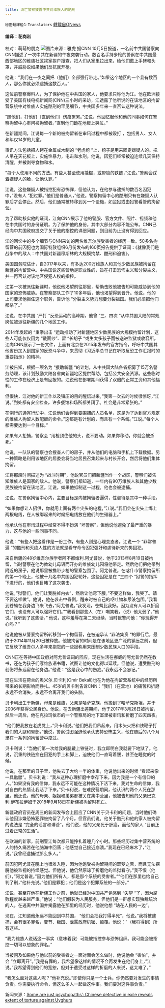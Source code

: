 ```yaml
---
title: 流亡警察披露中共对维族人的酷刑
---
```

`秘密翻譯組G-Translators` [轉載自GNews](https://gnews.org/zh-hans/1576182/)

#### 编译：花岗岩
校对：萌萌的朋克
![](https://assets.gnews.org/wp-content/uploads/2021/10/1-25.jpg)图片来源：雅虎
据CNN 10月5日报道，一名前中共国警察向CNN描述了一次中共在新疆的午夜突袭行动。数百名手持步枪的警察在中共国最西部地区的维族社区挨家挨户搜查，把人们从家里拉出来，给他们戴上手铐和头罩，并威胁说如果他们反抗就开枪。

他说：”我们在一夜之间把（他们）全部强行带走。”如果这个地区的一个县有数百人，那么你就必须逮捕这数百人。”

这位前警察爆料人，为了保护他在中共国的家人，他要求只称他为江。他在欧洲接受了美国有线电视新闻网(CNN)三小时的采访，江透露了他所说的在该地区的拘留营系统中对维族人实施酷刑的罕见细节，中共国多年来一直否认这种说法。

“踢他们，打他们（直到他们）伤痕累累。”江说，他回忆起他和他的同事如何在警察拘留中心审问被拘留者。”直到他们跪在地板上哭泣。”

在新疆期间，江说每一个新的被拘留者在审讯过程中都被殴打 ，包括男人、女人和年仅14岁的儿童。

审讯方法包括把人铐在金属或木制的 “老虎椅 “上，椅子是用来固定嫌疑人的。把人吊在天花板上，实施性暴力，电击和水刑。他说，囚犯们经常被迫连续几天保持清醒，并被剥夺食物和水。

“每个人使用不同的方法。有些人甚至使用撬棍，或带锁的铁链，”江说。”警察会踩着嫌疑人的脸，让他认罪。”

江说，这些嫌疑人被指控犯有恐怖罪，但他认为，在他参与逮捕的数百名囚犯中，”没有人 “犯过罪。”他们是普通人，”他说。警察拘留中心的酷刑只有在嫌疑人认罪后才会停止。然后，他们通常被转移到另一个设施，如监狱或由狱警看管的拘留营。

为了帮助核实他的证词，江向CNN展示了他的警服、官方文件、照片、视频和他在中共国时的身份证明。为了保护他的身份，其中大部分内容不能公布。CNN已经向中共国政府提交了关于他的指控的详细问题，到目前为止没有得到回应。

江的回忆中的多个细节与CNN采访的两名维吾尔族受害者的经历一致。50多名拘留营的前囚犯也为国际特赦组织6月份发布的160页报告提供了证词：《就像我们是战争中的敌人：中共国对新疆穆斯林的大规模拘禁、酷刑和迫害》。

美国国务院估计，自2017年以来，有多达200万维族人和其他少数民族被拘留在新疆的拘留营中。中共国说这些营地是职业性的，旨在打击恐怖主义和分裂主义，并一再否认对该地区侵犯人权的指控。

江第一次被派往新疆时，他说他渴望前往那里，帮助击败他被告知可能威胁到他的国家的恐怖威胁。在警察部队工作了10多年后，他也渴望得到晋升。他说，他的上司要求他担任这个职务，告诉他 “分裂主义势力想要分裂祖国。我们必须把他们都杀了。”

江说，在中共国 “严打 “反恐运动的高峰期，他曾 “三、四次 “从中共国大陆的常规岗位被派往新疆的几个地区工作。

2014年发起的 “重拳出击 “运动推动了对新疆地区少数民族的大规模拘留计划，这些人可能仅仅因为 “戴面纱”、留 “长胡子 “或生太多孩子而被送进监狱或收容所。江向CNN展示了一份文件，上面有北京在2015年发布的官方指令，呼吁中共国其他省份加入到国家的反恐斗争中，来贯彻《习近平总书记在听取反恐工作汇报时的重要指示》的精神。

江被告知，根据一项名为 “援助新疆 “的计划，从中共国大陆各省招募了15万名警务助理，该计划鼓励大陆各省向新疆地区提供帮助，包括公共安全资源。这些临时性的工作在经济上是有回报的。江说他在部署期间获得了双倍的正常工资和其他福利。

但很快，江对他的新工作以及镇压的目的醒悟过来，”我第一次去的时候很惊讶，”江说。”到处都有安全检查。许多餐馆和场所都关闭了。社会是非常紧张的。”

在例行的通宵行动中，江说他们会得到要围捕的人员名单，这是为了达到官方规定的维族人拘留人数配额的命令。”这都是有计划的，而且有一个系统。”江说。”每个人都需要达到一个目标。”

如果有人拒捕，警察会 “用枪顶住他的头，说不要动。如果你移动，你就会被杀死。”

他说，一队队的警察也会搜查人们的房子，并从他们的电脑和手机上下载数据。另一种策略是利用该地区的居委会将当地居民召集起来与村长开会，然后将他们集体拘留。

江将那段时间描述为 “战斗时期”，他说官员们把新疆当作一个战区，警察们被告知维族人是国家的敌人。他说，警察们都知道，一年内有90万维族人和其他少数民族被拘留在该地区。江说，如果他抵制这一过程，他也会被逮捕。

江说，在警察拘留中心内，主要目标是向被拘留者逼供，性虐待是其中一种手段。

“如果你想让人招供，你就用上面有两个尖头的电棍，”江说。”我们会在尖头上绑上两根电线，在人被绑起来的时候把电线放在他们的生殖器上。”

他承认他在审讯过程中经常不得不扮演 “坏警察”，但他说他避免了最严重的暴力，这与他的一些同事不同。

他说：”有些人把这看作是一份工作，有些人则是心理变态者。江说一个 “非常普遍 “的酷刑和灭绝人性的方法就是看守命令囚犯强奸和虐待新来的男囚犯。

来自新疆的48岁维吾尔族学者阿不都维利.阿尤普说，他于2013年8月19日被拘留，当时警察在他为教幼儿母语而开办的维族幼儿园将他带走。然后他们把他带到附近的房子，他说那里被携带步枪的警察包围了。阿尤普说，在喀什市警察拘留所的第一个晚上，他被十几名中共国囚犯轮奸，这些囚犯是在 “三四个 “狱警的指挥下进行的，他们也目睹了这次袭击。

他说，”狱警们，他们让我脱掉内衣”，然后让他弯下腰。”不要这样做，我哭了。请不要这样做”。他说，他在袭击中昏倒，醒来时被自己的呕吐物和尿液包围。”我看到苍蝇在我身边飞来飞去，”阿尤普说。”我发现，苍蝇比我好。因为没有人可以折磨它们，也没有人可以强奸它们。””我看到那些人（在）嘲笑我，（说）他太弱了，”他说。”我听到了这些话。” 他说，这种羞辱在第二天继续，当时狱警问他：”你玩得开心吗？”

他说他被从警察拘留所转移到一个拘留营，在被迫承认 “非法集资 “的罪行后，最终于2014年11月20日被释放。他被拘留的时间是在该地区更广泛的镇压之前，但它反映了维吾尔人多年来抱怨的一些据称用来压制少数民族人口的手段。

CNN正在等待中国政府对阿尤普证词的回应。现在生活在挪威的阿尤普仍然在教书，还在为孩子们写维族语书籍，试图让他的文化得以延续。但他说，遭受酷刑的创伤将永远留在他身边。”他说：”这是我心中的伤疤。”我永远不会忘记。”

现在生活在荷兰的奥米尔.贝卡利(Omir Bekali)也在为他在拘留营系统中的经历所带来的长期影响而挣扎。45岁的贝卡利告诉CNN：”我们（在营地）的痛苦和折磨永远不会消失，永远不会离开我们的头脑。

贝卡利出生于新疆，母亲是维族，父亲是哈萨克族，他搬到了哈萨克斯坦，并于2006年获得公民身份。他说，在去新疆出差期间，他于2017年3月26日被拘留，然后一周后，他在克拉玛依市的一个警察局的地下室里被审讯和折磨了四天四夜。

“他们把我放在老虎凳上，”贝卡利说。”他们把我们吊起来，用木头火把和铁鞭子打我们的大腿和臀部。”他说，警察试图强迫他承认支持恐怖主义，他在随后的八个月里在一系列的拘留营中度过。

贝卡利说：”当他们第一次给我的腿戴上铁链时，我立即明白我就要下地狱了。他说，沉重的铁链拴在囚犯的手上和脚上，迫使他们一直弯着腰，甚至在睡觉的时候。

他说，在那里的日子里，他失去了大约一半的体重，他说他出来的时候 “看起来像一具骷髅”。贝卡利说：”我从这种心理折磨中幸存下来，因为我是一个有信仰的人。”如果没有我的信仰，我永远不可能在这种情况下活下来。我对生命的信仰，我对自由的热情让我活了下来。”贝卡利说，在难民营期间，他认识的两个人死在那里。他还说，他的母亲、姐姐和弟弟都被关在集中营里，他被告知他的父亲巴克利.伊布拉伊姆于2018年9月18日在新疆被拘留时死亡。

新疆政府官员在周三的新闻发布会上回应了CNN关于贝卡利的问题，当时他们确认他因涉嫌恐怖犯罪被拘留了八个月。但官员们说，他关于酷刑和他的家人被拘留的说法是 “完全的谣言和诽谤”。他们说，他的父亲死于肝癌，而他的家人 “目前正过着正常的生活”。

在欧洲的新家，前刑警江每次都只能挣扎着睡几个小时。那些经历过集中营系统的人的持久痛苦在他脑海中回荡；他感觉自己接近崩溃。”我现在已经麻木了，”江说。”我曾经逮捕过那么多人。”

前囚犯阿尤普在晚上也很难入睡，因为他饱受被拘留期间的噩梦之苦，而且无法摆脱他被监视的持续感觉。但他说，他仍然原谅了折磨他的监狱看守。”我不恨（他们），”阿尤普说。”因为他们所有人，都是那个系统的受害者。””他们在那里也给自己判了刑，”他补充说。”他们是罪犯；他们是这个犯罪系统的一部分。”

江说，甚至在他在新疆工作之前，他就已经对中国共产党感到 “失望 “了，因为腐败程度越来越严重。”他说：”他们假装为人民服务，但他们是一群想实现独裁统治的人。在逃离中共国并揭露他在那里的经历时，他说他想 “站在人民的一边”。

现在，江知道他永远不能回到中共国， “他们会把我打得半死”，他说。”我将被逮捕，会有很多罪名，变节、叛国、泄露政府机密、颠覆。他说：”（我将得到）所有这些。

“我为维族人说话这一事实（意味着我）可能被指控参与恐怖组织。我可能会被指控一切可以想象的罪名。”

当被问及如果他与他以前的受害者之一面对面会怎么做时，他说他会 “害怕”，并会 “立即离开”。”我是有罪的，我希望像这样的情况不会再发生在他们身上，”江说。”我希望得到他们的宽恕，但对于遭受过这样的折磨的人来说，这太难了。”

“我怎么面对这些人呢？”他补充说。”即使你只是一个士兵，你仍然要对发生的事情负责。你需要执行命令，但这么多人一起做这件事。我们要对这件事负责。”

新闻来源：[Some are just psychopaths’: Chinese detective in exile reveals extent of torture against Uyghurs](https://edition.cnn.com/2021/10/04/china/xinjiang-detective-torture-intl-hnk-dst/index.html)
